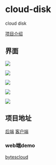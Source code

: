 # cloud-disk
cloud disk 

[项目介绍](https://wangbei.xyz/2020/03/29/BytesCloud-%E4%B8%80%E4%B8%AA%E5%9F%BA%E4%BA%8Eflask%E7%9A%84%E7%BD%91%E7%BB%9C%E4%BA%91%E7%9B%98%E5%AE%9E%E7%8E%B0/)


## 界面

![](https://tva1.sinaimg.cn/large/007S8ZIlly1gfn4le1xl8j30w90i6dgy.jpg)

![](https://tva1.sinaimg.cn/large/007S8ZIlly1gfn4lmxz18j31400k2dh0.jpg)

![](https://tva1.sinaimg.cn/large/007S8ZIlly1gfn4obnhy5j30vs0h1diz.jpg)

![](https://tva1.sinaimg.cn/large/007S8ZIlly1gfn4mqv9d0j313f0jx0vk.jpg)

![](https://tva1.sinaimg.cn/large/007S8ZIlly1gfn4mkbvbrj313f0jx0v4.jpg)


## 项目地址

[后端](https://github.com/wangbei98/cloud-disk)
[客户端](https://github.com/kriywu/bytes_cloud)

### web端demo

[bytescloud](http://bytescloud.cn)
